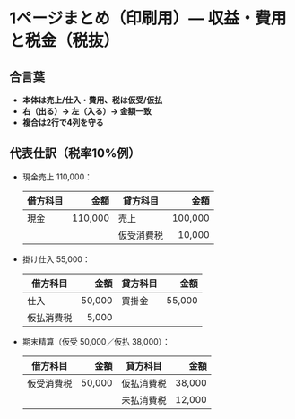 # 1ページまとめ（印刷用）— 収益・費用と税金（税抜）

## 合言葉

- **本体は売上/仕入・費用、税は仮受/仮払**
- **右（出る）→ 左（入る）→ 金額一致**
- **複合は2行で4列を守る**

## 代表仕訳（税率10%例）

- 現金売上 110,000：

  | 借方科目 |    金額 | 貸方科目   |    金額 |
  | -------- | ------: | ---------- | ------: |
  | 現金     | 110,000 | 売上       | 100,000 |
  |          |         | 仮受消費税 |  10,000 |

- 掛け仕入 55,000：

  | 借方科目   |   金額 | 貸方科目 |   金額 |
  | ---------- | -----: | -------- | -----: |
  | 仕入       | 50,000 | 買掛金   | 55,000 |
  | 仮払消費税 |  5,000 |          |        |

- 期末精算（仮受 50,000／仮払 38,000）：

  | 借方科目   |   金額 | 貸方科目   |   金額 |
  | ---------- | -----: | ---------- | -----: |
  | 仮受消費税 | 50,000 | 仮払消費税 | 38,000 |
  |            |        | 未払消費税 | 12,000 |
